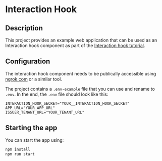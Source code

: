 # Interaction Hook

## Description

This project provides an example web application that can be used as an Interaction hook component as part of the [Interaction hook tutorial](https://learn.mattr.global/guides/oid4vci/interaction-hook-tutorial).

## Configuration

The interaction hook component needs to be publically accessible using [ngrok.com](ngrok.com) or a similar tool.

The project contains a `.env-example` file that you can use and rename to `.env`. In the end, the `.env` file should look like this:

```
INTERACTION_HOOK_SECRET="YOUR__INTERACTION_HOOK_SECRET"
APP_URL="YOUR_APP_URL"
ISSUER_TENANT_URL="YOUR_TENANT_URL"
```

## Starting the app

You can start the app using:

```bash
npm install
npm run start
```
